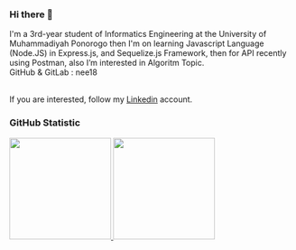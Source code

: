 ### Hi there 👋
I'm a 3rd-year student of Informatics Engineering at the University of Muhammadiyah Ponorogo then I'm on learning Javascript Language (Node.JS) in Express.js, and Sequelize.js Framework, then for API recently using Postman, also I’m interested in Algoritm Topic. 
<br>GitHub & GitLab : nee18</br>

<br>If you are interested, follow my [Linkedin](https://www.linkedin.com/in/nely-dwi-agustin-623447231/) account.</br>

<!--
**nee18/nee18** is a ✨ _special_ ✨ repository because its `README.md` (this file) appears on your GitHub profile.

Here are some ideas to get you started:

- 🔭 I’m currently working on ...
- 🌱 I’m currently learning ...
- 👯 I’m looking to collaborate on ...
- 🤔 I’m looking for help with ...
- 💬 Ask me about ...
- 📫 How to reach me: ...
- 😄 Pronouns: ...
- ⚡ Fun fact: ...
-->
### GitHub Statistic
<p align="left">
<a href="https://github.com/nee18">
  <img height="180em" src="https://github-readme-stats-eight-theta.vercel.app/api?username=nee18&show_icons=true&theme=algolia&include_all_commits=true&count_private=true"/>
  <img height="180em" src="https://github-readme-stats-eight-theta.vercel.app/api/top-langs/?username=nee18&layout=compact&langs_count=8&theme=algolia"/>
</a>
</p>
